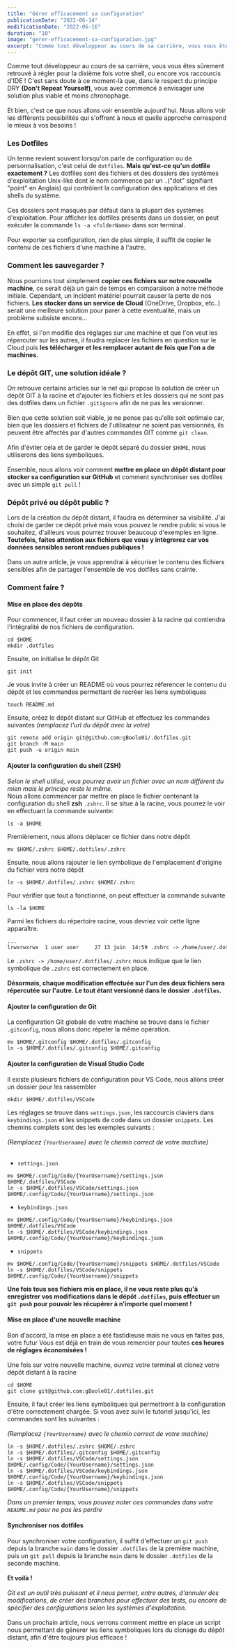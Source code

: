 ```yaml
---
title: "Gérer efficacement sa configuration"
publicationDate: "2022-06-14"
modificationDate: "2022-06-16"
duration: "10"
image: "gerer-efficacement-sa-configuration.jpg"
excerpt: "Comme tout développeur au cours de sa carrière, vous vous êtes sûrement retrouvé à régler pour la dixième fois votre shell, ou encore vos raccourcis d'IDE"
---
```


Comme tout développeur au cours de sa carrière, vous vous êtes sûrement retrouvé à régler pour la dixième fois votre shell, ou encore vos raccourcis d'IDE !
C'est sans doute à ce moment-là que, dans le respect du principe DRY **(Don't Repeat Yourself)**, vous avez commencé à envisager une solution plus viable et moins chronophage.<br/>
<br/>
Et bien, c'est ce que nous allons voir ensemble aujourd'hui. Nous allons voir les différents possibilités qui s'offrent à nous et quelle approche correspond le mieux à vos besoins ! 

### Les Dotfiles

Un terme revient souvent lorsqu'on parle de configuration ou de personnalisation, c'est celui de `dotfiles`. **Mais qu'est-ce qu'un dotfile exactement ?** Les dotfiles sont des fichiers et des dossiers des systèmes d'exploitation Unix-like dont le nom commence par un `.`("dot" signifiant "point" en Anglais) qui contrôlent la configuration des applications et des shells du système.<br />
<br/>
Ces dossiers sont masqués par défaut dans la plupart des systèmes d'exploitation. Pour afficher les dotfiles présents dans un dossier, on peut exécuter la commande `ls -a <folderName>` dans son terminal.<br />
<br/>
Pour exporter sa configuration, rien de plus simple, il suffit de copier le contenu de ces fichiers d'une machine à l'autre.

### Comment les sauvegarder ? 

Nous pourrions tout simplement **copier ces fichiers sur notre nouvelle machine**, ce serait déjà un gain de temps en comparaison à notre méthode initiale. Cependant, un incident matériel pourrait causer la perte de nos fichiers. **Les stocker dans un service de Cloud** (OneDrive, Dropbox, etc..) serait une meilleure solution pour parer à cette eventualité, mais un problème subsiste encore...<br/>
<br/>
En effet, si l'on modifie des réglages sur une machine et que l'on veut les répercuter sur les autres, il faudra replacer les fichiers en question sur le Cloud puis **les télécharger et les remplacer autant de fois que l'on a de machines.**

### Le dépôt GIT, une solution idéale ?

On retrouve certains articles sur le net qui propose la solution de créer un dépôt GIT à la racine et d'ajouter les fichiers et les dossiers qui ne sont pas des dotfiles dans un fichier `.gitignore` afin de ne pas les versionner.<br/>
<br/>
Bien que cette solution soit viable, je ne pense pas qu'elle soit optimale car, bien que les dossiers et fichiers de l'utilisateur ne soient pas versionnés, ils peuvent être affectés par d'autres commandes GIT comme `git clean`.<br/>
<br/>
Afin d'éviter cela et de garder le dépôt séparé du dossier `$HOME`, nous utiliserons des liens symboliques.<br/>
<br/>
Ensemble, nous allons voir comment **mettre en place un dépôt distant pour stocker sa configuration sur GitHub** et comment synchroniser ses dotfiles avec un simple `git pull` !

### Dépôt privé ou dépôt public ?

Lors de la création du dépôt distant, il faudra en déterminer sa visibilité. J'ai choisi de garder ce dépôt privé mais vous pouvez le rendre public si vous le souhaitez, d'ailleurs vous pourrez trouver beaucoup d'exemples en ligne. **Toutefois, faites attention aux fichiers que vous y intègrerez car vos données sensibles seront rendues publiques !**<br/>
<br/>
Dans un autre article, je vous apprendrai à sécuriser le contenu des fichiers sensibles afin de partager l'ensemble de vos dotfiles sans crainte.

### Comment faire ?

#### Mise en place des dépôts
Pour commencer, il faut créer un nouveau dossier à la racine qui contiendra l'intégralité de nos fichiers de configuration.

```
cd $HOME
mkdir .dotfiles
```

Ensuite, on initialise le dépôt Git

```
git init
```

Je vous invite à créer un README où vous pourrez réferencer le contenu du dépôt et les commandes permettant de recréer les liens symboliques

```
touch README.md
```

Ensuite, créez le dépôt distant sur GitHub et effectuez les commandes suivantes *(remplacez l'url du dépôt avec la votre)*

```
git remote add origin git@github.com:gBoole01/.dotfiles.git
git branch -M main
git push -u origin main
```

#### Ajouter la configuration du shell (ZSH)
*Selon le shell utilisé, vous pourrez avoir un fichier avec un nom différent du mien mais le principe reste le même.*<br/>
Nous allons commencer par mettre en place le fichier contenant la configuration du shell **zsh** `.zshrc`. Il se situe à la racine, vous pourrez le voir en effectuant la commande suivante:

```
ls -a $HOME
```

Premièrement, nous allons déplacer ce fichier dans notre dépôt

```
mv $HOME/.zshrc $HOME/.dotfiles/.zshrc
```

Ensuite, nous allons rajouter le lien symbolique de l'emplacement d'origine du fichier vers notre dépôt

```
ln -s $HOME/.dotfiles/.zshrc $HOME/.zshrc
```

Pour vérifier que tout a fonctionné, on peut effectuer la commande suivante

```
ls -la $HOME
```

Parmi les fichiers du répertoire racine, vous devriez voir cette ligne apparaître.

```html
...
lrwxrwxrwx  1 user user     27 13 juin  14:59 .zshrc -> /home/user/.dotfiles/.zshrc
```

Le `.zshrc -> /home/user/.dotfiles/.zshrc` nous indique que le lien symbolique de `.zshrc` est correctement en place.<br/>
<br/>
**Désormais, chaque modification effectuée sur l'un des deux fichiers sera répercutée sur l'autre. Le tout étant versionné dans le dossier `.dotfiles`.**

#### Ajouter la configuration de Git
La configuration Git globale de votre machine se trouve dans le fichier `.gitconfig`, nous allons donc répeter la même opération.
```
mv $HOME/.gitconfig $HOME/.dotfiles/.gitconfig
ln -s $HOME/.dotfiles/.gitconfig $HOME/.gitconfig
```
#### Ajouter la configuration de Visual Studio Code
Il existe plusieurs fichiers de configuration pour VS Code, nous allons créer un dossier pour les rassembler
```
mkdir $HOME/.dotfiles/VSCode
```

Les réglages se trouve dans `settings.json`, les raccourcis claviers dans `keybindings.json` et les snippets de code dans un dossier `snippets`. Les chemins complets sont des les exemples suivants :<br/>
<br/>
*(Remplacez `{YourUsername}` avec le chemin correct de votre machine)*<br/>
<br/>

- `settings.json`
```
mv $HOME/.config/Code/{YourUsername}/settings.json $HOME/.dotfiles/VSCode
ln -s $HOME/.dotfiles/VSCode/settings.json $HOME/.config/Code/{YourUsername}/settings.json

```
- `keybindings.json`
```
mv $HOME/.config/Code/{YourUsername}/keybindings.json $HOME/.dotfiles/VSCode
ln -s $HOME/.dotfiles/VSCode/keybindings.json $HOME/.config/Code/{YourUsername}/keybindings.json

```
- `snippets`

```
mv $HOME/.config/Code/{YourUsername}/snippets $HOME/.dotfiles/VSCode
ln -s $HOME/.dotfiles/VSCode/snippets $HOME/.config/Code/{YourUsername}/snippets

```

**Une fois tous ses fichiers mis en place, il ne vous reste plus qu'à enregistrer vos modifications dans le dépôt `.dotfiles`, puis effectuer un `git push` pour pouvoir les récupérer à n'importe quel moment !**

#### Mise en place d'une nouvelle machine

Bon d'accord, la mise en place a été fastidieuse mais ne vous en faites pas, votre futur Vous est déjà en train de vous remercier pour toutes **ces heures de réglages économisées !**<br/>
<br/>
Une fois sur votre nouvelle machine, ouvrez votre terminal et clonez votre dépôt distant à la racine

```
cd $HOME
git clone git@github.com:gBoole01/.dotfiles.git
```

Ensuite, il faut créer les liens symboliques qui permettront à la configuration d'être correctement chargée.
Si vous avez suivi le tutoriel jusqu'ici, les commandes sont les suivantes :<br/>
<br/>
*(Remplacez `{YourUsername}` avec le chemin correct de votre machine)*
```
ln -s $HOME/.dotfiles/.zshrc $HOME/.zshrc
ln -s $HOME/.dotfiles/.gitconfig $HOME/.gitconfig
ln -s $HOME/.dotfiles/VSCode/settings.json $HOME/.config/Code/{YourUsername}/settings.json
ln -s $HOME/.dotfiles/VSCode/keybindings.json $HOME/.config/Code/{YourUsername}/keybindings.json
ln -s $HOME/.dotfiles/VSCode/snippets $HOME/.config/Code/{YourUsername}/snippets
```
*Dans un premier temps, vous pouvez noter ces commandes dans votre `README.md` pour ne pas les perdre*

#### Synchroniser nos dotfiles

Pour synchroniser votre configuration, il suffit d'effectuer un `git push` depuis la branche `main` dans le dossier `.dotfiles` de la première machine, puis un `git pull` depuis la branche `main` dans le dossier `.dotfiles` de la seconde machine.<br/>
<br/>
**Et voilà !**<br/>
<br/>
*Git est un outil très puissant et il nous permet, entre autres, d'annuler des modifications, de créer des branches pour effectuer des tests, ou encore de spécifier des configurations selon les systèmes d'exploitation.*<br/>
<br/>
Dans un prochain article, nous verrons comment mettre en place un script nous permettant de génerer les liens symboliques lors du clonage du dépôt distant, afin d'être toujours plus efficace !
